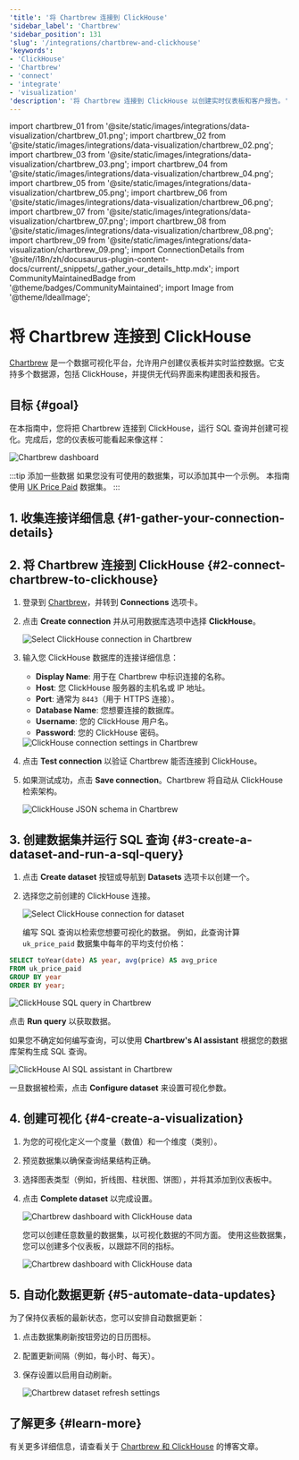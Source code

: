 ```yaml
---
'title': '将 Chartbrew 连接到 ClickHouse'
'sidebar_label': 'Chartbrew'
'sidebar_position': 131
'slug': '/integrations/chartbrew-and-clickhouse'
'keywords':
- 'ClickHouse'
- 'Chartbrew'
- 'connect'
- 'integrate'
- 'visualization'
'description': '将 Chartbrew 连接到 ClickHouse 以创建实时仪表板和客户报告。'
---
```


import chartbrew_01 from '@site/static/images/integrations/data-visualization/chartbrew_01.png';
import chartbrew_02 from '@site/static/images/integrations/data-visualization/chartbrew_02.png';
import chartbrew_03 from '@site/static/images/integrations/data-visualization/chartbrew_03.png';
import chartbrew_04 from '@site/static/images/integrations/data-visualization/chartbrew_04.png';
import chartbrew_05 from '@site/static/images/integrations/data-visualization/chartbrew_05.png';
import chartbrew_06 from '@site/static/images/integrations/data-visualization/chartbrew_06.png';
import chartbrew_07 from '@site/static/images/integrations/data-visualization/chartbrew_07.png';
import chartbrew_08 from '@site/static/images/integrations/data-visualization/chartbrew_08.png';
import chartbrew_09 from '@site/static/images/integrations/data-visualization/chartbrew_09.png';
import ConnectionDetails from '@site/i18n/zh/docusaurus-plugin-content-docs/current/_snippets/_gather_your_details_http.mdx';
import CommunityMaintainedBadge from '@theme/badges/CommunityMaintained';
import Image from '@theme/IdealImage';


# 将 Chartbrew 连接到 ClickHouse

<CommunityMaintainedBadge/>

[Chartbrew](https://chartbrew.com) 是一个数据可视化平台，允许用户创建仪表板并实时监控数据。它支持多个数据源，包括 ClickHouse，并提供无代码界面来构建图表和报告。

## 目标 {#goal}

在本指南中，您将把 Chartbrew 连接到 ClickHouse，运行 SQL 查询并创建可视化。完成后，您的仪表板可能看起来像这样：

<Image img={chartbrew_01} size="lg" alt="Chartbrew dashboard" />

:::tip 添加一些数据
如果您没有可使用的数据集，可以添加其中一个示例。 本指南使用 [UK Price Paid](/getting-started/example-datasets/uk-price-paid.md) 数据集。
:::

## 1. 收集连接详细信息 {#1-gather-your-connection-details}

<ConnectionDetails />

## 2. 将 Chartbrew 连接到 ClickHouse {#2-connect-chartbrew-to-clickhouse}

1. 登录到 [Chartbrew](https://chartbrew.com/login)，并转到 **Connections** 选项卡。
2. 点击 **Create connection** 并从可用数据库选项中选择 **ClickHouse**。

   <Image img={chartbrew_02} size="lg" alt="Select ClickHouse connection in Chartbrew" />

3. 输入您 ClickHouse 数据库的连接详细信息：

   - **Display Name**: 用于在 Chartbrew 中标识连接的名称。
   - **Host**: 您 ClickHouse 服务器的主机名或 IP 地址。
   - **Port**: 通常为 `8443`（用于 HTTPS 连接）。
   - **Database Name**: 您想要连接的数据库。
   - **Username**: 您的 ClickHouse 用户名。
   - **Password**: 您的 ClickHouse 密码。

   <Image img={chartbrew_03} size="lg" alt="ClickHouse connection settings in Chartbrew" />

4. 点击 **Test connection** 以验证 Chartbrew 能否连接到 ClickHouse。
5. 如果测试成功，点击 **Save connection**。Chartbrew 将自动从 ClickHouse 检索架构。

   <Image img={chartbrew_04} size="lg" alt="ClickHouse JSON schema in Chartbrew" />

## 3. 创建数据集并运行 SQL 查询 {#3-create-a-dataset-and-run-a-sql-query}

1. 点击 **Create dataset** 按钮或导航到 **Datasets** 选项卡以创建一个。
2. 选择您之前创建的 ClickHouse 连接。

   <Image img={chartbrew_05} size="lg" alt="Select ClickHouse connection for dataset" />

   编写 SQL 查询以检索您想要可视化的数据。 例如，此查询计算 `uk_price_paid` 数据集中每年的平均支付价格：

```sql
SELECT toYear(date) AS year, avg(price) AS avg_price
FROM uk_price_paid
GROUP BY year
ORDER BY year;
```

   <Image img={chartbrew_07} size="lg" alt="ClickHouse SQL query in Chartbrew" />

   点击 **Run query** 以获取数据。

   如果您不确定如何编写查询，可以使用 **Chartbrew's AI assistant** 根据您的数据库架构生成 SQL 查询。

<Image img={chartbrew_06} size="lg" alt="ClickHouse AI SQL assistant in Chartbrew" />

一旦数据被检索，点击 **Configure dataset** 来设置可视化参数。

## 4. 创建可视化 {#4-create-a-visualization}
   
1. 为您的可视化定义一个度量（数值）和一个维度（类别）。
2. 预览数据集以确保查询结果结构正确。
3. 选择图表类型（例如，折线图、柱状图、饼图），并将其添加到仪表板中。
4. 点击 **Complete dataset** 以完成设置。

   <Image img={chartbrew_08} size="lg" alt="Chartbrew dashboard with ClickHouse data" />

   您可以创建任意数量的数据集，以可视化数据的不同方面。 使用这些数据集，您可以创建多个仪表板，以跟踪不同的指标。

   <Image img={chartbrew_01} size="lg" alt="Chartbrew dashboard with ClickHouse data" />

## 5. 自动化数据更新 {#5-automate-data-updates}
   
为了保持仪表板的最新状态，您可以安排自动数据更新：

1. 点击数据集刷新按钮旁边的日历图标。
2. 配置更新间隔（例如，每小时、每天）。
3. 保存设置以启用自动刷新。

   <Image img={chartbrew_09} size="lg" alt="Chartbrew dataset refresh settings" />

## 了解更多 {#learn-more}

有关更多详细信息，请查看关于 [Chartbrew 和 ClickHouse](https://chartbrew.com/blog/visualizing-clickhouse-data-with-chartbrew-a-step-by-step-guide/) 的博客文章。
